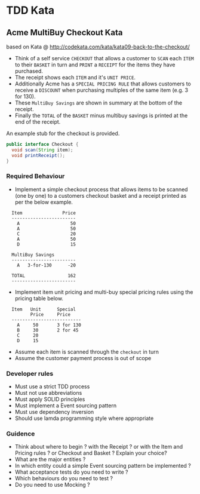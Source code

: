 # TDD Kata

## Acme MultiBuy Checkout Kata
based on Kata @ http://codekata.com/kata/kata09-back-to-the-checkout/

- Think of a self service `CHECKOUT` that allows a customer to `SCAN` each `ITEM` to their `BASKET` in turn and `PRINT` a `RECEIPT` for the items they have purchased.  
- The receipt shows each `ITEM` and it's `UNIT PRICE`.  
- Additionally Acme has a `SPECIAL PRICING RULE` that allows customers to receive a `DISCOUNT` when purchasing multiples of the same item (e.g. 3 for 130). 
- These `MultiBuy Savings` are shown in summary at the bottom of the receipt. 
- Finally the `TOTAL` of the `BASKET` minus multibuy savings is printed at the end of the receipt.

An example stub for the checkout is provided.

```java
public interface Checkout {
  void scan(String item);
  void printReceipt();
}
```
### Required Behaviour

- Implement a simple checkout process that allows items to be scanned (one by one) to a customers checkout basket and a receipt printed as per the below example.

```   
  Item               Price
  ------------------------
    A                   50
    A                   50
    C                   20
    A                   50
    D                   15
    
  MultiBuy Savings
  ------------------------
    A   3-for-130      -20
  
  TOTAL                162
  ------------------------         
```

- Implement item unit pricing and multi-buy special pricing rules using the pricing table below.

```
  Item   Unit      Special
         Price     Price
  --------------------------
    A     50       3 for 130
    B     30       2 for 45
    C     20
    D     15
```

- Assume each item is scanned through the `checkout` in turn
- Assume the customer payment process is out of scope

### Developer rules
- Must use a strict TDD process
- Must not use abbreviations
- Must apply SOLID principles
- Must implement a Event sourcing pattern
- Must use dependency inversion
- Should use lamda programming style where appropriate

### Guidence
- Think about where to begin ? with the Receipt ? or with the Item and Pricing rules ? or Checkout and Basket ? Explain your choice?
- What are the major entities ?
- In which entity could a simple Event sourcing pattern be implemented ?
- What acceptance tests do you need to write ?
- Which behaviours do you need to test ?
- Do you need to use Mocking ?
